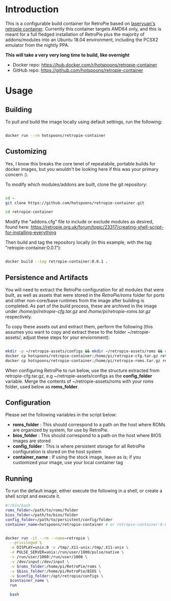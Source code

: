 # Introduction

This is a configurable build container for RetroPie based on [laseryuan's retropie container](https://github.com/laseryuan/docker-apps/tree/master/retropie).
Currently this container targets AMD64 only, and this is meant for a full fledged installation of RetroPie plus the majority of addons/modules into an 
Ubuntu 18.04 environment, including the PCSX2 emulator from the nightly PPA. 

**This will take a very very long time to build, like overnight**

 - Docker repo: https://hub.docker.com/r/hotspoons/retropie-container
 - GitHub repo: https://github.com/hotspoons/retropie-container

# Usage

## Building

To pull and build the image locally using default settings, run the following:

```bash

docker run --rm hotspoons/retropie-container

```


## Customizing

Yes, I know this breaks the core tenet of repeatabile, portable builds for docker images, but you wouldn't be looking here if this was your primary concern :).

To modify which modules/addons are built, clone the git repository:

```bash

cd ~
git clone https://github.com/hotspoons/retropie-container.git

cd retropie-container

```

Modify the "addons.cfg" file to include or exclude modules as desired, found here: https://retropie.org.uk/forum/topic/23317/creating-shell-script-for-installing-everything

Then build and tag the repository locally (in this example, with the tag "retropie-container:0.0.1"):

```bash

docker build --tag retropie-container:0.0.1 .

```

## Persistence and Artifacts

You will need to extract the RetroPie configuration for all modules that were built, as well as assets that were stored in the *RetroPie/roms* folder for
ports and other non-core/base runtimes from the image after building is completed. As part of the build process, these are archived in the image under 
*/home/pi/retropie-cfg.tar.gz* and */home/pi/retropie-roms.tar.gz* respectively.

To copy these assets out and extract them, perform the following (this assumes you want to copy and extract these to the folder ~/retropie-assets/; adjust these steps for your enviornment):

```bash

mkdir -p ~/retropie-assets/configs && mkdir ~/retropie-assets/roms && cd ~/retropie-assets
docker cp hotspoons/retropie-container:/home/pi/retropie-cfg.tar.gz retropie-cfg.tar.gz && tar -xvf retropie-cfg.tar.gz -C configs
docker cp hotspoons/retropie-container:/home/pi/retropie-roms.tar.gz retropie-roms.tar.gz && tar -xvf retropie-roms.tar.gz -C roms

```

When configuring RetroPie to run below, use the structure extracted from retropie-cfg.tar.gz, e.g ~/retropie-assets/configs as the **config_folder** variable. 
Merge the contents of ~/retropie-assets/roms with your roms folder, used below as **roms_folder**.


## Configuration

Please set the following variables in the script below:

 - **roms_folder** : This should correspond to a path on the host where ROMs are organized by system, for use by RetroPie. 
 - **bios_folder** : This should correspond to a path on the host where BIOS images are stored
 - **config_folder** : This is where persistent storage for all RetroPie configuration is stored on the host system
 - **container_name** : If using the stock image, leave as is; if you customized your image, use your local container tag 

## Running

To run the default image, either execute the following in a shell, or create a shell script and execute it.

```bash
#!/bin/bash
roms_folder=/path/to/roms/folder
bios_folder=/path/to/bios/folder
config_folder=/path/to/persistent/config/folder
container_name=hotspoons/retropie-container # or retropie-container:0.0.1 if built and tagged locally


docker run -it --rm --name=retropie \
  --privileged \
  -e DISPLAY=unix:0 -v /tmp/.X11-unix:/tmp/.X11-unix \
  -e PULSE_SERVER=unix:/run/user/1000/pulse/native \
  -v /run/user/1000:/run/user/1000 \
  -v /dev/input:/dev/input \
  -v $roms_folder:/home/pi/RetroPie/roms \
  -v $bios_folder:/home/pi/RetroPie/BIOS \
  -v $config_folder:/opt/retropie/configs \
  $container_name \
  run

  bash


```
